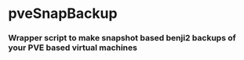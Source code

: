 # pveSnapBackup
### Wrapper script to make snapshot based benji2 backups of your PVE based virtual machines
